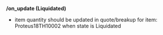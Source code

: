 **/on_update (Liquidated)**
- item quantity should be updated in quote/breakup for item: Proteus18TH10002 when state is Liquidated


